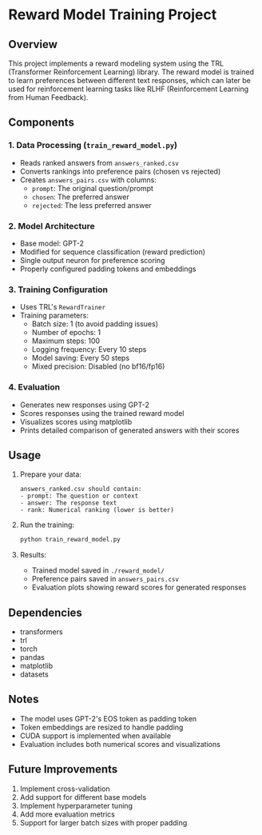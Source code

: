 # Reward Model Training Project

## Overview

This project implements a reward modeling system using the TRL (Transformer Reinforcement Learning) library. The reward model is trained to learn preferences between different text responses, which can later be used for reinforcement learning tasks like RLHF (Reinforcement Learning from Human Feedback).

## Components

### 1. Data Processing (`train_reward_model.py`)

- Reads ranked answers from `answers_ranked.csv`
- Converts rankings into preference pairs (chosen vs rejected)
- Creates `answers_pairs.csv` with columns:
  - `prompt`: The original question/prompt
  - `chosen`: The preferred answer
  - `rejected`: The less preferred answer

### 2. Model Architecture

- Base model: GPT-2
- Modified for sequence classification (reward prediction)
- Single output neuron for preference scoring
- Properly configured padding tokens and embeddings

### 3. Training Configuration

- Uses TRL's `RewardTrainer`
- Training parameters:
  - Batch size: 1 (to avoid padding issues)
  - Number of epochs: 1
  - Maximum steps: 100
  - Logging frequency: Every 10 steps
  - Model saving: Every 50 steps
  - Mixed precision: Disabled (no bf16/fp16)

### 4. Evaluation

- Generates new responses using GPT-2
- Scores responses using the trained reward model
- Visualizes scores using matplotlib
- Prints detailed comparison of generated answers with their scores

## Usage

1. Prepare your data:

   ```
   answers_ranked.csv should contain:
   - prompt: The question or context
   - answer: The response text
   - rank: Numerical ranking (lower is better)
   ```

2. Run the training:

   ```bash
   python train_reward_model.py
   ```

3. Results:
   - Trained model saved in `./reward_model/`
   - Preference pairs saved in `answers_pairs.csv`
   - Evaluation plots showing reward scores for generated responses

## Dependencies

- transformers
- trl
- torch
- pandas
- matplotlib
- datasets

## Notes

- The model uses GPT-2's EOS token as padding token
- Token embeddings are resized to handle padding
- CUDA support is implemented when available
- Evaluation includes both numerical scores and visualizations

## Future Improvements

1. Implement cross-validation
2. Add support for different base models
3. Implement hyperparameter tuning
4. Add more evaluation metrics
5. Support for larger batch sizes with proper padding
